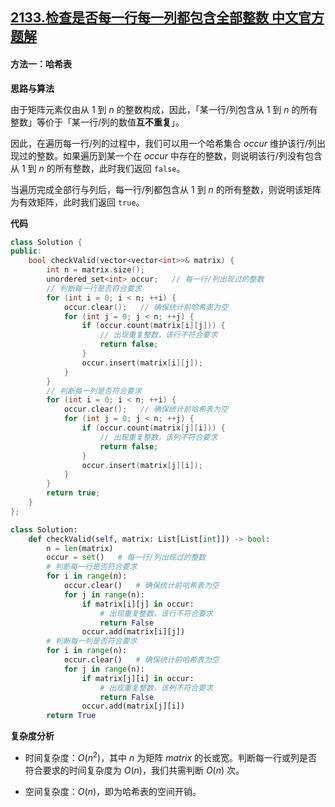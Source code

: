 ## [2133.检查是否每一行每一列都包含全部整数 中文官方题解](https://leetcode.cn/problems/check-if-every-row-and-column-contains-all-numbers/solutions/100000/jian-cha-shi-fou-mei-yi-xing-mei-yi-lie-uwrwu)
#### 方法一：哈希表

**思路与算法**

由于矩阵元素仅由从 $1$ 到 $n$ 的整数构成，因此，「某一行/列包含从 $1$ 到 $n$ 的所有整数」等价于「某一行/列的数值**互不重复**」。

因此，在遍历每一行/列的过程中，我们可以用一个哈希集合 $\textit{occur}$ 维护该行/列出现过的整数。如果遍历到某一个在 $\textit{occur}$ 中存在的整数，则说明该行/列没有包含从 $1$ 到 $n$ 的所有整数，此时我们返回 $\texttt{false}$。

当遍历完成全部行与列后，每一行/列都包含从 $1$ 到 $n$ 的所有整数，则说明该矩阵为有效矩阵，此时我们返回 $\texttt{true}$。

**代码**

```C++ [sol1-C++]
class Solution {
public:
    bool checkValid(vector<vector<int>>& matrix) {
        int n = matrix.size();
        unordered_set<int> occur;   // 每一行/列出现过的整数
        // 判断每一行是否符合要求
        for (int i = 0; i < n; ++i) {
            occur.clear();   // 确保统计前哈希表为空
            for (int j = 0; j < n; ++j) {
                if (occur.count(matrix[i][j])) {
                    // 出现重复整数，该行不符合要求
                    return false;
                }
                occur.insert(matrix[i][j]);
            }
        }
        // 判断每一列是否符合要求
        for (int i = 0; i < n; ++i) {
            occur.clear();   // 确保统计前哈希表为空
            for (int j = 0; j < n; ++j) {
                if (occur.count(matrix[j][i])) {
                    // 出现重复整数，该列不符合要求
                    return false;
                }
                occur.insert(matrix[j][i]);
            }
        }
        return true;
    }
};
```


```Python [sol1-Python3]
class Solution:
    def checkValid(self, matrix: List[List[int]]) -> bool:
        n = len(matrix)
        occur = set()   # 每一行/列出现过的整数
        # 判断每一行是否符合要求
        for i in range(n):
            occur.clear()   # 确保统计前哈希表为空
            for j in range(n):
                if matrix[i][j] in occur:
                    # 出现重复整数，该行不符合要求
                    return False
                occur.add(matrix[i][j])
        # 判断每一列是否符合要求
        for i in range(n):
            occur.clear()   # 确保统计前哈希表为空
            for j in range(n):
                if matrix[j][i] in occur:
                    # 出现重复整数，该列不符合要求
                    return False
                occur.add(matrix[j][i])
        return True
```


**复杂度分析**

- 时间复杂度：$O(n^2)$，其中 $n$ 为矩阵 $\textit{matrix}$ 的长或宽。判断每一行或列是否符合要求的时间复杂度为 $O(n)$，我们共需判断 $O(n)$ 次。

- 空间复杂度：$O(n)$，即为哈希表的空间开销。